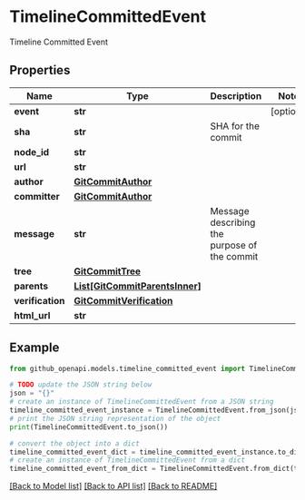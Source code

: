 # TimelineCommittedEvent

Timeline Committed Event

## Properties

Name | Type | Description | Notes
------------ | ------------- | ------------- | -------------
**event** | **str** |  | [optional] 
**sha** | **str** | SHA for the commit | 
**node_id** | **str** |  | 
**url** | **str** |  | 
**author** | [**GitCommitAuthor**](GitCommitAuthor.md) |  | 
**committer** | [**GitCommitAuthor**](GitCommitAuthor.md) |  | 
**message** | **str** | Message describing the purpose of the commit | 
**tree** | [**GitCommitTree**](GitCommitTree.md) |  | 
**parents** | [**List[GitCommitParentsInner]**](GitCommitParentsInner.md) |  | 
**verification** | [**GitCommitVerification**](GitCommitVerification.md) |  | 
**html_url** | **str** |  | 

## Example

```python
from github_openapi.models.timeline_committed_event import TimelineCommittedEvent

# TODO update the JSON string below
json = "{}"
# create an instance of TimelineCommittedEvent from a JSON string
timeline_committed_event_instance = TimelineCommittedEvent.from_json(json)
# print the JSON string representation of the object
print(TimelineCommittedEvent.to_json())

# convert the object into a dict
timeline_committed_event_dict = timeline_committed_event_instance.to_dict()
# create an instance of TimelineCommittedEvent from a dict
timeline_committed_event_from_dict = TimelineCommittedEvent.from_dict(timeline_committed_event_dict)
```
[[Back to Model list]](../README.md#documentation-for-models) [[Back to API list]](../README.md#documentation-for-api-endpoints) [[Back to README]](../README.md)


